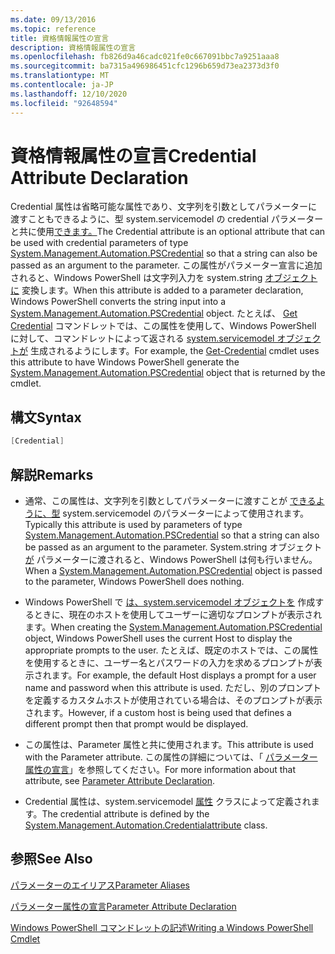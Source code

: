 ```yaml
---
ms.date: 09/13/2016
ms.topic: reference
title: 資格情報属性の宣言
description: 資格情報属性の宣言
ms.openlocfilehash: fb826d9a46cadc021fe0c667091bbc7a9251aaa8
ms.sourcegitcommit: ba7315a496986451cfc1296b659d73ea2373d3f0
ms.translationtype: MT
ms.contentlocale: ja-JP
ms.lasthandoff: 12/10/2020
ms.locfileid: "92648594"
---
```

# <a name="credential-attribute-declaration"></a><span data-ttu-id="d1a6c-103">資格情報属性の宣言</span><span class="sxs-lookup"><span data-stu-id="d1a6c-103">Credential Attribute Declaration</span></span>

<span data-ttu-id="d1a6c-104">Credential 属性は省略可能な属性であり、文字列を引数としてパラメーターに渡すこともできるように、型 system.servicemodel の credential パラメーターと共に使用[できます。](/dotnet/api/System.Management.Automation.PSCredential)</span><span class="sxs-lookup"><span data-stu-id="d1a6c-104">The Credential attribute is an optional attribute that can be used with credential parameters of type [System.Management.Automation.PSCredential](/dotnet/api/System.Management.Automation.PSCredential) so that a string can also be passed as an argument to the parameter.</span></span> <span data-ttu-id="d1a6c-105">この属性がパラメーター宣言に追加されると、Windows PowerShell は文字列入力を system.string [オブジェクトに](/dotnet/api/System.Management.Automation.PSCredential) 変換します。</span><span class="sxs-lookup"><span data-stu-id="d1a6c-105">When this attribute is added to a parameter declaration, Windows PowerShell converts the string input into a [System.Management.Automation.PSCredential](/dotnet/api/System.Management.Automation.PSCredential) object.</span></span> <span data-ttu-id="d1a6c-106">たとえば、 [Get Credential](/powershell/module/Microsoft.PowerShell.Security/Get-Credential) コマンドレットでは、この属性を使用して、Windows PowerShell に対して、コマンドレットによって返される [system.servicemodel オブジェクトが](/dotnet/api/System.Management.Automation.PSCredential) 生成されるようにします。</span><span class="sxs-lookup"><span data-stu-id="d1a6c-106">For example, the [Get-Credential](/powershell/module/Microsoft.PowerShell.Security/Get-Credential) cmdlet uses this attribute to have Windows PowerShell generate the [System.Management.Automation.PSCredential](/dotnet/api/System.Management.Automation.PSCredential) object that is returned by the cmdlet.</span></span>

## <a name="syntax"></a><span data-ttu-id="d1a6c-107">構文</span><span class="sxs-lookup"><span data-stu-id="d1a6c-107">Syntax</span></span>

```csharp
[Credential]
```

## <a name="remarks"></a><span data-ttu-id="d1a6c-108">解説</span><span class="sxs-lookup"><span data-stu-id="d1a6c-108">Remarks</span></span>

- <span data-ttu-id="d1a6c-109">通常、この属性は、文字列を引数としてパラメーターに渡すことが [できるように、型](/dotnet/api/System.Management.Automation.PSCredential) system.servicemodel のパラメーターによって使用されます。</span><span class="sxs-lookup"><span data-stu-id="d1a6c-109">Typically this attribute is used by parameters of type [System.Management.Automation.PSCredential](/dotnet/api/System.Management.Automation.PSCredential) so that a string can also be passed as an argument to the parameter.</span></span> <span data-ttu-id="d1a6c-110">System.string オブジェクト [が](/dotnet/api/System.Management.Automation.PSCredential) パラメーターに渡されると、Windows PowerShell は何も行いません。</span><span class="sxs-lookup"><span data-stu-id="d1a6c-110">When a [System.Management.Automation.PSCredential](/dotnet/api/System.Management.Automation.PSCredential) object is passed to the parameter, Windows PowerShell does nothing.</span></span>

- <span data-ttu-id="d1a6c-111">Windows PowerShell で [は、system.servicemodel オブジェクトを](/dotnet/api/System.Management.Automation.PSCredential) 作成するときに、現在のホストを使用してユーザーに適切なプロンプトが表示されます。</span><span class="sxs-lookup"><span data-stu-id="d1a6c-111">When creating the [System.Management.Automation.PSCredential](/dotnet/api/System.Management.Automation.PSCredential) object, Windows PowerShell uses the current Host to display the appropriate prompts to the user.</span></span> <span data-ttu-id="d1a6c-112">たとえば、既定のホストでは、この属性を使用するときに、ユーザー名とパスワードの入力を求めるプロンプトが表示されます。</span><span class="sxs-lookup"><span data-stu-id="d1a6c-112">For example, the default Host displays a prompt for a user name and password when this attribute is used.</span></span> <span data-ttu-id="d1a6c-113">ただし、別のプロンプトを定義するカスタムホストが使用されている場合は、そのプロンプトが表示されます。</span><span class="sxs-lookup"><span data-stu-id="d1a6c-113">However, if a custom host is being used that defines a different prompt then that prompt would be displayed.</span></span>

- <span data-ttu-id="d1a6c-114">この属性は、Parameter 属性と共に使用されます。</span><span class="sxs-lookup"><span data-stu-id="d1a6c-114">This attribute is used with the Parameter attribute.</span></span> <span data-ttu-id="d1a6c-115">この属性の詳細については、「 [パラメーター属性の宣言](./parameter-attribute-declaration.md)」を参照してください。</span><span class="sxs-lookup"><span data-stu-id="d1a6c-115">For more information about that attribute, see [Parameter Attribute Declaration](./parameter-attribute-declaration.md).</span></span>

- <span data-ttu-id="d1a6c-116">Credential 属性は、system.servicemodel [属性](/dotnet/api/System.Management.Automation.CredentialAttribute) クラスによって定義されます。</span><span class="sxs-lookup"><span data-stu-id="d1a6c-116">The credential attribute is defined by the [System.Management.Automation.Credentialattribute](/dotnet/api/System.Management.Automation.CredentialAttribute) class.</span></span>

## <a name="see-also"></a><span data-ttu-id="d1a6c-117">参照</span><span class="sxs-lookup"><span data-stu-id="d1a6c-117">See Also</span></span>

[<span data-ttu-id="d1a6c-118">パラメーターのエイリアス</span><span class="sxs-lookup"><span data-stu-id="d1a6c-118">Parameter Aliases</span></span>](./parameter-aliases.md)

[<span data-ttu-id="d1a6c-119">パラメーター属性の宣言</span><span class="sxs-lookup"><span data-stu-id="d1a6c-119">Parameter Attribute Declaration</span></span>](./parameter-attribute-declaration.md)

[<span data-ttu-id="d1a6c-120">Windows PowerShell コマンドレットの記述</span><span class="sxs-lookup"><span data-stu-id="d1a6c-120">Writing a Windows PowerShell Cmdlet</span></span>](./writing-a-windows-powershell-cmdlet.md)
